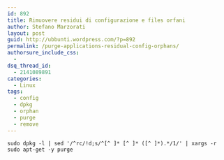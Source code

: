 ```yaml
---
id: 892
title: Rimuovere residui di configurazione e files orfani
author: Stefano Marzorati
layout: post
guid: http://ubbunti.wordpress.com/?p=892
permalink: /purge-applications-residual-config-orphans/
authorsure_include_css:
  - 
dsq_thread_id:
  - 2141089891
categories:
  - Linux
tags:
  - config
  - dpkg
  - orphan
  - purge
  - remove
---
```

`sudo dpkg -l | sed '/^rc/!d;s/^[^ ]* [^ ]* ([^ ]*).*/1/' | xargs -r sudo apt-get -y purge`